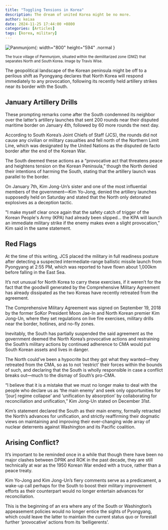 ```yaml
---
title: "Toggling Tensions in Korea"
description: The dream of united Korea might be no more.
author: keiaa
date: 2024-11-25 17:44:00 +0800
categories: [Articles]
tags: [korea, military]
---
```


![Panmunjom](https://upload.wikimedia.org/wikipedia/commons/thumb/7/71/Demilitarized_Zone_%28DMZ%29_Joint_Security_Area_%28JSA%29_Looking_Into_North_Korea_%2828819154694%29.jpg/960px-Demilitarized_Zone_%28DMZ%29_Joint_Security_Area_%28JSA%29_Looking_Into_North_Korea_%2828819154694%29.jpg){: width="800" height="594" .normal }

<sup>The truce village of Panmunjom, situated within the demilitarized zone (DMZ) that separates North and South Korea. Image by Travis Wise.</sup>

The geopolitical landscape of the Korean peninsula might be off to a perilous shift as Pyongyang declares that North Korea will respond immediately to any provocation, following its recently held artillery strikes near its border with the South.

## January Artillery Drills

These prompting remarks come after the South condemned its neighbor over the latter’s artillery launches that sent 200 rounds near their disputed maritime border on January 4th, followed by 60 more rounds the next day.

According to South Korea’s Joint Chiefs of Staff (JCS), the rounds did not cause any civilian or military casualties and fell north of the Northern Limit Line, which was designated by the United Nations as the disputed de facto border after the end of the Korean War.

The South deemed these actions as a “provocative act that threatens peace and heightens tension on the Korean Peninsula,” though the North denied their intentions of harming the South, stating that the artillery launch was parallel to the border.

On January 7th, Kim Jong-Un’s sister and one of the most influential members of the government—Kim Yo-Jong, denied the artillery launches supposedly held on Saturday and stated that the North only detonated explosives as a deception tactic.

"I make myself clear once again that the safety catch of trigger of the Korean People's Army (KPA) had already been slipped… the KPA will launch an immediate military strike if the enemy makes even a slight provocation,” Kim said in the same statement.

## Red Flags

At the time of this writing, JCS placed the military in full readiness posture after detecting a suspected intermediate-range ballistic missile launch from Pyongyang at 2:55 PM, which was reported to have flown about 1,000km before falling in the East Sea.

It’s not unusual for North Korea to carry these exercises, if it weren’t for the fact that the goodwill generated by the Comprehensive Military Agreement has already dissipated as the two Koreas have recently retreated from the agreement.

The Comprehensive Military Agreement was signed on September 19, 2018 by the former SoKor President Moon Jae-In and North Korean premier Kim Jong-Un, where they set regulations on live fire exercises, military drills near the border, hotlines, and no-fly zones.

Inevitably, the South has partially suspended the said agreement as the government deemed the North Korea’s provocative actions and restraining the South’s military actions by continued adherence to CMA would put South Korean assets and lives in danger.

The North could’ve been a hypocrite but they got what they wanted—they retreated from the CMA, so as to not ‘restrict’ their forces within the bounds of such, and declaring that the South is wholly responsible in case a conflict breaks out—much to the dismay of South’s pro-CMA.

“I believe that it is a mistake that we must no longer make to deal with the people who declare us as ‘the main enemy’ and seek only opportunities for ‘[our] regime collapse’ and ‘unification by absorption’ by collaborating for reconciliation and unification,” Kim Jong-Un stated on December 31st.

Kim’s statement declared the South as their main enemy, formally retracted the North’s advances for unification, and strictly reaffirming their dogmatic views on maintaining and improving their ever-changing wide array of nuclear deterrents against Washington and its Pacific coalition.

## Arising Conflict?

It’s important to be reminded once in a while that though there have been no major clashes between DPRK and ROK in the past decade, they are still technically at war as the 1950 Korean War ended with a truce, rather than a peace treaty.

Kim Yo-Jong and Kim Jong-Un’s fiery comments serve as a predicament, a wake-up call perhaps for the South to boost their military improvement efforts as their counterpart would no longer entertain advances for reconciliation.

This is the beginning of an era where any of the South or Washington’s appeasement policies would no longer entice the sights of Pyongyang, which could leave the latter to maintain the current status quo or forestall further ‘provocative’ actions from its ‘belligerents’.
